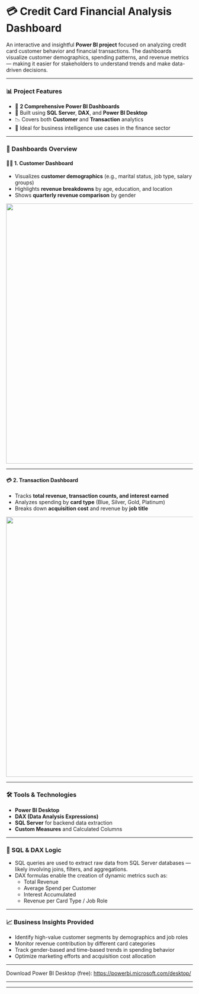
# 💳 Credit Card Financial Analysis Dashboard

An interactive and insightful **Power BI project** focused on analyzing credit card customer behavior and financial transactions. The dashboards visualize customer demographics, spending patterns, and revenue metrics — making it easier for stakeholders to understand trends and make data-driven decisions.

---

### 📊 Project Features

- 📂 **2 Comprehensive Power BI Dashboards**
- 📌 Built using **SQL Server**, **DAX**, and **Power BI Desktop**
- 📉 Covers both **Customer** and **Transaction** analytics
- 📌 Ideal for business intelligence use cases in the finance sector

---

### 🧩 Dashboards Overview

#### 🧍‍♂️ 1. Customer Dashboard

- Visualizes **customer demographics** (e.g., marital status, job type, salary groups)
- Highlights **revenue breakdowns** by age, education, and location
- Shows **quarterly revenue comparison** by gender

<p align="center">
  <img src="https://github.com/rohansattarapu18/Credit_Card_Financial_Analysis/assets/168495778/2ea23759-6df8-4ea0-873c-ed0fcdf813d8" width="700"/>
</p>

---

#### 💳 2. Transaction Dashboard

- Tracks **total revenue, transaction counts, and interest earned**
- Analyzes spending by **card type** (Blue, Silver, Gold, Platinum)
- Breaks down **acquisition cost** and revenue by **job title**

<p align="center">
  <img src="https://github.com/rohansattarapu18/Credit_Card_Financial_Analysis/assets/168495778/4c37a734-05bb-4f9d-a097-ebf925f1c991" width="700"/>
</p>

---

### 🛠️ Tools & Technologies

- **Power BI Desktop**
- **DAX (Data Analysis Expressions)**
- **SQL Server** for backend data extraction
- **Custom Measures** and Calculated Columns

---

### 🧮 SQL & DAX Logic

- SQL queries are used to extract raw data from SQL Server databases — likely involving joins, filters, and aggregations.
- DAX formulas enable the creation of dynamic metrics such as:
  - Total Revenue
  - Average Spend per Customer
  - Interest Accumulated
  - Revenue per Card Type / Job Role

---

### 📈 Business Insights Provided

- Identify high-value customer segments by demographics and job roles
- Monitor revenue contribution by different card categories
- Track gender-based and time-based trends in spending behavior
- Optimize marketing efforts and acquisition cost allocation

---

Download Power BI Desktop (free): https://powerbi.microsoft.com/desktop/

---

---
